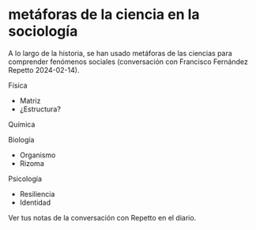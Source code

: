 # metáforas de la ciencia en la sociología
A lo largo de la historia, se han usado metáforas de las ciencias para comprender fenómenos sociales (conversación con Francisco Fernández Repetto 2024-02-14).

Física
- Matriz
- ¿Estructura?

Química

Biología
- Organismo
- Rizoma

Psicología
- Resiliencia
- Identidad


Ver tus notas de la conversación con Repetto en el diario.


